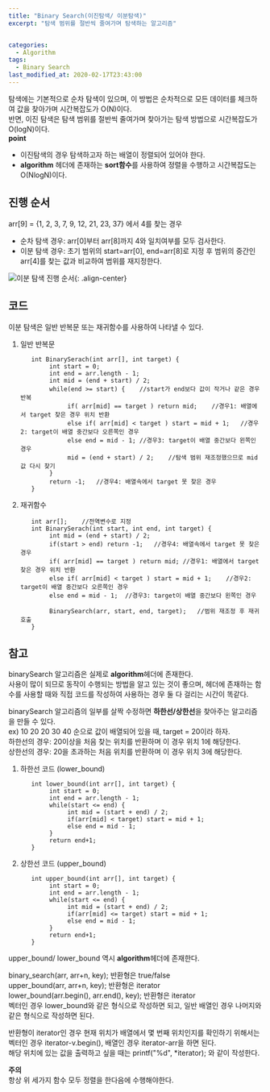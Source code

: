 ```yaml
---
title: "Binary Search(이진탐색/ 이분탐색)"
excerpt: "탐색 범위를 절반씩 줄여가며 탐색하는 알고리즘"


categories:
  - Algorithm
tags:
  - Binary Search
last_modified_at: 2020-02-17T23:43:00
---
```

탐색에는 기본적으로 순차 탐색이 있으며, 이 방법은 순차적으로 모든 데이터를 체크하여 값을 찾아가며 시간복잡도가 O(N)이다.  
반면, 이진 탐색은 탐색 범위를 절반씩 줄여가며 찾아가는 탐색 방법으로 시간복잡도가 O(logN)이다.  
**point**  
- 이진탐색의 경우 탐색하고자 하는 배열이 정렬되어 있어야 한다.  
- **algorithm** 헤더에 존재하는 **sort함수**를 사용하여 정렬을 수행하고 시간복잡도는 O(NlogN)이다.    

진행 순서  
---------------- 
arr[9] = {1, 2, 3, 7, 9, 12, 21, 23, 37} 에서 4를 찾는 경우
* 순차 탐색 경우: arr[0]부터 arr[8]까지 4와 일치여부를 모두 검사한다.
* 이분 탐색 경우: 초기 범위의 start=arr[0], end=arr[8]로 지정 후 범위의 중간인 arr[4]를 찾는 값과 비교하여 범위를 재지정한다.

  
![이분 탐색 진행 순서](https://yuksangeun.github.io/assets/images/binarySearch.png ){: .align-center}  

코드
----------------
이분 탐색은 일반 반복문 또는 재귀함수를 사용하여 나타낼 수 있다.  
1. 일반 반복문  

		  int BinarySerach(int arr[], int target) {
		       int start = 0;
		       int end = arr.length - 1;
		       int mid = (end + start) / 2;
		       while(end >= start) {	//start가 end보다 값이 작거나 같은 경우 반복
		            if( arr[mid] == target ) return mid;	//경우1: 배열에서 target 찾은 경우 위치 반환
		            else if( arr[mid] < target ) start = mid + 1;	//경우2: target이 배열 중간보다 오른쪽인 경우
		            else end = mid - 1;	//경우3: target이 배열 중간보다 왼쪽인 경우
		            mid = (end + start) / 2;	//탐색 범위 재조정했으므로 mid값 다시 찾기
		       }
		       return -1;	//경우4: 배열속에서 target 못 찾은 경우
		  }

2. 재귀함수 

		  int arr[];	//전역변수로 지정
		  int BinarySerach(int start, int end, int target) {
		       int mid = (end + start) / 2;
		       if(start > end) return -1;	//경우4: 배열속에서 target 못 찾은 경우
		       if( arr[mid] == target ) return mid;	//경우1: 배열에서 target 찾은 경우 위치 반환
		       else if( arr[mid] < target ) start = mid + 1;	//경우2: target이 배열 중간보다 오른쪽인 경우
		       else end = mid - 1;	//경우3: target이 배열 중간보다 왼쪽인 경우
		       
		       BinarySearch(arr, start, end, target);	//범위 재조정 후 재귀 호출
		  }

참고  
------------  
binarySearch 알고리즘은 실제로 **algorithm**헤더에 존재한다.  
사용이 많이 되므로 동작이 수행되는 방법을 알고 있는 것이 좋으며, 헤더에 존재하는 함수를 사용할 때와 직접 코드를 작성하여 사용하는 경우 둘 다 걸리는 시간이 똑같다.  


binarySearch 알고리즘의 일부를 살짝 수정하면 **하한선/상한선**을 찾아주는 알고리즘을 만들 수 있다.  
ex) 10 20 20 30 40 순으로 값이 배열되어 있을 때, target = 20이라 하자.  
하한선의 경우: 20이상을 처음 찾는 위치를 반환하며 이 경우 위치 1에 해당한다.  
상한선의 경우: 20을 초과하는 처음 위치를 반환하며 이 경우 위치 3에 해당한다.  
1. 하한선 코드 (lower_bound)  

		  int lower_bound(int arr[], int target) {
		       int start = 0;
		       int end = arr.length - 1;
		       while(start <= end) {
		            int mid = (start + end) / 2;
		            if(arr[mid] < target) start = mid + 1;
		            else end = mid - 1;
		       }
		       return end+1;
		  }

2. 상한선 코드 (upper_bound)  

		  int upper_bound(int arr[], int target) {
		       int start = 0;
		       int end = arr.length - 1;
		       while(start <= end) {
		            int mid = (start + end) / 2;
		            if(arr[mid] <= target) start = mid + 1;
		            else end = mid - 1;
		       }
		       return end+1;
		  }

upper_bound/ lower_bound 역시 **algorithm**헤더에 존재한다.  


binary_search(arr, arr+n, key);	반환형은 true/false  
upper_bound(arr, arr+n, key);  반환형은 iterator  
lower_bound(arr.begin(), arr.end(), key);  반환형은 iterator  
벡터인 경우 lower_bound와 같은 형식으로 작성하면 되고, 일반 배열인 경우 나머지와 같은 형식으로 작성하면 된다.  


반환형이 iterator인 경우 현재 위치가 배열에서 몇 번째 위치인지를 확인하기 위해서는 벡터인 경우 iterator-v.begin(), 배열인 경우 iterator-arr을 하면 된다.  
해당 위치에 있는 값을 출력하고 싶을 때는 printf("%d", *iterator); 와 같이 작성한다.  

**주의**  
항상 위 세가지 함수 모두 정렬을 한다음에 수행해야한다.